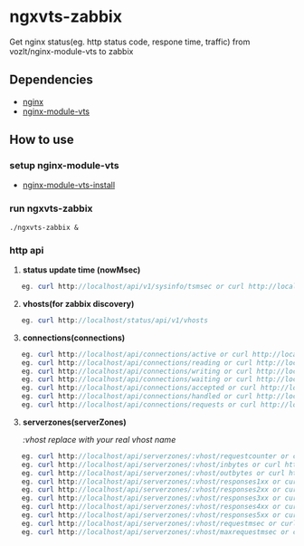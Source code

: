ngxvts-zabbix
===========================

Get nginx status(eg. http status code, respone time, traffic) from vozlt/nginx-module-vts to zabbix

## Dependencies
* [nginx](http://nginx.org)
* [nginx-module-vts](https://github.com/vozlt/nginx-module-vts)

## How to use
### setup nginx-module-vts
* [nginx-module-vts-install](https://github.com/vozlt/nginx-module-vts#installation)


### run ngxvts-zabbix
    ./ngxvts-zabbix &


### http api
1. **status update time (nowMsec)**
```Java
   eg. curl http://localhost/api/v1/sysinfo/tsmsec or curl http://localhost/status/api/v1/sysinfo/tsmsec?cache=true
```
2. **vhosts(for zabbix discovery)**
```Java
   eg. curl http://localhost/status/api/v1/vhosts
```
3. **connections(connections)**
```Java
   eg. curl http://localhost/api/connections/active or curl http://localhost/api/connections/active?cache=true
   eg. curl http://localhost/api/connections/reading or curl http://localhost/api/connections/reading?cache=true
   eg. curl http://localhost/api/connections/writing or curl http://localhost/api/connections/writing?cache=true
   eg. curl http://localhost/api/connections/waiting or curl http://localhost/api/connections/waiting?cache=true
   eg. curl http://localhost/api/connections/accepted or curl http://localhost/api/connections/accepted?cache=true
   eg. curl http://localhost/api/connections/handled or curl http://localhost/api/connections/handled?cache=true
   eg. curl http://localhost/api/connections/requests or curl http://localhost/api/connections/requests?cache=true
```
3. **serverzones(serverZones)**

   *:vhost replace with your real vhost name*
```Java
   eg. curl http://localhost/api/serverzones/:vhost/requestcounter or curl http://localhost/api/serverzones/:vhost/requestcounter?cache=true
   eg. curl http://localhost/api/serverzones/:vhost/inbytes or curl http://localhost/api/serverzones/:vhost/inbytes?cache=true
   eg. curl http://localhost/api/serverzones/:vhost/outbytes or curl http://localhost/api/serverzones/:vhost/outbytes?cache=true
   eg. curl http://localhost/api/serverzones/:vhost/responses1xx or curl http://localhost/status/api/serverzones/:vhost/responses1xx?cache=true
   eg. curl http://localhost/api/serverzones/:vhost/responses2xx or curl http://localhost/api/serverzones/:vhost/responses2xx?cache=true
   eg. curl http://localhost/api/serverzones/:vhost/responses3xx or curl http://localhost/api/serverzones/:vhost/responses3xx?cache=true
   eg. curl http://localhost/api/serverzones/:vhost/responses4xx or curl http://localhost/api/serverzones/:vhost/responses4xx?cache=true
   eg. curl http://localhost/api/serverzones/:vhost/responses5xx or curl http://localhost/api/serverzones/:vhost/responses5xx?cache=true
   eg. curl http://localhost/api/serverzones/:vhost/requestmsec or curl http://localhost/api/serverzones/:vhost/requestmsec?cache=true
   eg. curl http://localhost/api/serverzones/:vhost/maxrequestmsec or curl http://localhost/api/serverzones/:vhost/maxrequestmsec?cache=true
```
